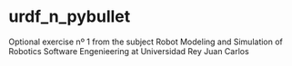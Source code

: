 # urdf_n_pybullet
Optional exercise nº 1 from the subject Robot Modeling and Simulation of Robotics Software Engenieering at Universidad Rey Juan Carlos
